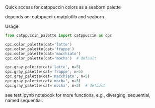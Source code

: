 
Quick access for catppuccin colors as a seaborn palette

depends on: catppuccin-matplotlib and seaborn

Usage:

```python
from catppuccin_palette import catppuccin as cpc

cpc.color_palette(cat='latte')
cpc.color_palette(cat='frappe')
cpc.color_palette(cat='macchiato')
cpc.color_palette(cat='mocha')  # default

cpc.gray_palette(cat='latte', n=5)
cpc.gray_palette(cat='frappe', n=5)
cpc.gray_palette(cat='macchiato', n=5)
cpc.gray_palette(cat='mocha', n=5)
cpc.gray_palette(cat='mocha', n=2)  # default

```

see test.ipynb notebook for more functions, e.g., diverging, sequential, named sequential.
